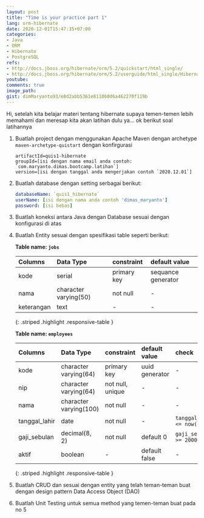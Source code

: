 ```yaml
---
layout: post
title: "Time is your practice part 1"
lang: orm-hibernate
date: 2020-12-01T15:47:35+07:00
categories:
- Java
- ORM
- Hibernate
- PostgreSQL
refs: 
- http://docs.jboss.org/hibernate/orm/5.2/quickstart/html_single/
- http://docs.jboss.org/hibernate/orm/5.2/userguide/html_single/Hibernate_User_Guide.html
youtube: 
comments: true
image_path: 
gist: dimMaryanto93/e8d2abb5361e811860d6a462270f119b
---
```


Hi, setelah kita belajar materi tentang hibernate supaya temen-temen lebih memahami dan meresap kita akan latihan dulu ya... ok berikut soal latihannya

1. Buatlah project dengan menggunakan Apache Maven dengan archetype `maven-archetype-quistart` dengan konfirgurasi 
    ```properties
    artifactId=quis1-hibernate
    groupId=[isi dengan nama email anda contoh: `com.maryanto.dimas.bootcamp.latihan`]
    version=[isi dengan tanggal anda mengerjakan contoh `2020.12.01`]
    ```

2. Buatlah database dengan setting serbagai berikut:
    ```yaml
    databaseName: `quis1_hibernate`
    userName: [isi dengan nama anda contoh 'dimas_maryanto']
    password: [isi bebas]
    ```

3. Buatlah koneksi antara Java dengan Database sesuai dengan konfigurasi di atas

4. Buatlah Entity sesuai dengan spesifikasi table seperti berikut:

    **Table name: `jobs`**

    | Columns       | Data Type             | constraint    | default value         |
    | :---          | :---                  | :---          | :---                  |
    | kode          | serial                | primary key   | sequance generator    |
    | nama          | character varying(50) | not null      | -                     |
    | keterangan    | text                  | -             | -                     |
    {: .striped .highlight .responsive-table }

    **Table name: `employees`**
    
    | Columns       | Data Type             | constraint        | default value         | check                     |
    | :---          | :---                  | :---              | :---                  | :---                      |
    | kode          | character varying(64) | primary key       | uuid generator        | -                         |
    | nip           | character varying(64) | not null, unique  | -                     | -                         |
    | nama          | character varying(100)| not null          | -                     | -                         |
    | tanggal_lahir | date                  | not null          | -                     | `tanggal_lahir <= now()`  |
    | gaji_sebulan  | decimal(8, 2)         | not null          | default 0             | `gaji_sebulan >= 2000000` |
    | aktif         | boolean               | -                 | default false         | -                         |
    {: .striped .highlight .responsive-table }

5. Buatlah CRUD dan sesuai dengan entity yang telah teman-teman buat dengan design pattern Data Access Object (DAO)

6. Buatlah Unit Testing untuk semua method yang temen-teman buat pada no 5